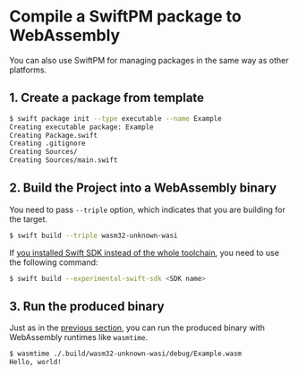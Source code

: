 # Compile a SwiftPM package to WebAssembly

You can also use SwiftPM for managing packages in the same way as other platforms.


## 1. Create a package from template

```sh
$ swift package init --type executable --name Example 
Creating executable package: Example
Creating Package.swift
Creating .gitignore
Creating Sources/
Creating Sources/main.swift
```

## 2. Build the Project into a WebAssembly binary

You need to pass `--triple` option, which indicates that you are building for the target.

```sh
$ swift build --triple wasm32-unknown-wasi
```

If [you installed Swift SDK instead of the whole toolchain](./setup.md#experimental-swift-sdk), you need to use the following command:

```sh
$ swift build --experimental-swift-sdk <SDK name>
```

## 3. Run the produced binary

Just as in the [previous section](./hello-world.md), you can run the produced binary with WebAssembly runtimes like `wasmtime`.

```sh
$ wasmtime ./.build/wasm32-unknown-wasi/debug/Example.wasm
Hello, world!
```
